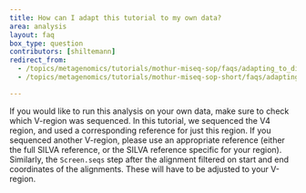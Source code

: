 ```yaml
---
title: How can I adapt this tutorial to my own data?
area: analysis
layout: faq
box_type: question
contributors: [shiltemann]
redirect_from:
  - /topics/metagenomics/tutorials/mothur-miseq-sop/faqs/adapting_to_different_data
  - /topics/metagenomics/tutorials/mothur-miseq-sop-short/faqs/adapting_to_different_data

---
```


If you would like to run this analysis on your own data, make sure to check which V-region was sequenced. In this tutorial, we sequenced the V4 region, and used a corresponding reference for just this region. If you sequenced another V-region, please use an appropriate reference (either the full SILVA reference, or the SILVA reference specific for your region). Similarly, the `Screen.seqs` step after the alignment filtered on start and end coordinates of the alignments. These will have to be adjusted to your V-region.

